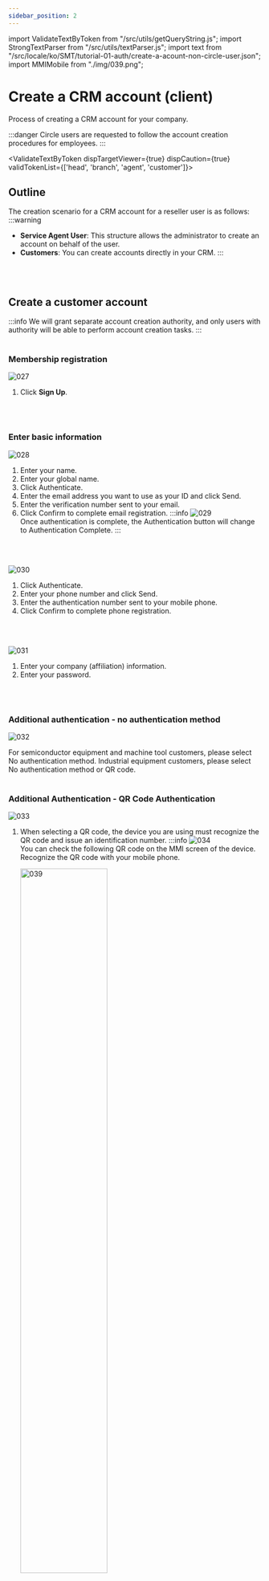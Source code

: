 ```yaml
---
sidebar_position: 2
---
```


import ValidateTextByToken from "/src/utils/getQueryString.js";
import StrongTextParser from "/src/utils/textParser.js";
import text from "/src/locale/ko/SMT/tutorial-01-auth/create-a-acount-non-circle-user.json";
import MMIMobile from "./img/039.png";

# Create a CRM account (client)

<!-- 메뉴단에서 번역이 안되므로 여기 하드코딩해야 함 #가 달린 헤더와 함께 -->
Process of creating a CRM account for your company.


:::danger
Circle users are requested to follow the account creation procedures for employees.
:::

<ValidateTextByToken dispTargetViewer={true} dispCaution={true} validTokenList={['head', 'branch', 'agent', 'customer']}>

## Outline

The creation scenario for a CRM account for a reseller user is as follows:
:::warning 
   - **Service Agent User**: This structure allows the administrator to create an account on behalf of the user.
   - **Customers**: You can create accounts directly in your CRM.
:::
<br/>
<br/>

## Create a customer account

:::info
We will grant separate account creation authority, and only users with authority will be able to perform account creation tasks.
:::
<br/>
<br/>

### Membership registration

![027](./img/027.png)

1. Click **Sign Up**.
<br/>
<br/>

### Enter basic information

![028](./img/028.png)

1. Enter your name.
1. Enter your global name.
1. Click Authenticate.
1. Enter the email address you want to use as your ID and click Send.
1. Enter the verification number sent to your email.
1. Click Confirm to complete email registration.
:::info
![029](./img/029.png)  
Once authentication is complete, the Authentication button will change to Authentication Complete.
:::
<br/>
<br/>

![030](./img/030.png)

1. Click Authenticate. 
1. Enter your phone number and click Send.
1. Enter the authentication number sent to your mobile phone. 
1. Click Confirm to complete phone registration.
<br/>
<br/>

![031](./img/031.png)

1. Enter your company (affiliation) information.
1. Enter your password.
<br/>
<br/>

### Additional authentication - no authentication method
![032](./img/032.png)

For semiconductor equipment and machine tool customers, please select No authentication method.
Industrial equipment customers, please select No authentication method or QR code.
<br/>
<br/>

### Additional Authentication - QR Code Authentication
![033](./img/033.png)

1. When selecting a QR code, the device you are using must recognize the QR code and issue an identification number.
   :::info
      ![034](./img/034.png)  
      You can check the following QR code on the MMI screen of the device. Recognize the QR code with your mobile phone.


      <div><img src={MMIMobile} width="60%" alt="039" /></div>
      1. Select consent to collect location information.
      1. Select Next.
      1. Check the identification number displayed on the screen and enter it in the additional authentication QR code field.

   :::
<br/>
<br/>

### Select a reason for registration
![035](./img/035.png)

1. Select a reason for registration.
1. Select the Next.
<br/>
<br/>

### Terms and Conditions Agreement
![036](./img/036.png)

1. After reviewing the terms and conditions, check the box to agree.
:::warning 
   - You cannot register as a member without agreeing to the essential terms and conditions.
:::
1. Select Complete to complete the membership registration process.
:::info
   After approval from your CRM administrator, an email will be sent and you will be able to use the CRM.
:::

</ValidateTextByToken>
